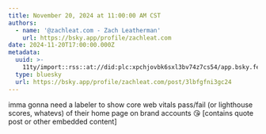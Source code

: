 ```yaml
---
title: November 20, 2024 at 11:00:00 AM CST
authors:
  - name: '@zachleat.com - Zach Leatherman'
    url: https://bsky.app/profile/zachleat.com
date: 2024-11-20T17:00:00.000Z
metadata:
  uuid: >-
    11ty/import::rss::at://did:plc:xpchjovbk6sxl3bv74z7cs54/app.bsky.feed.post/3lbfgfni3gc24
  type: bluesky
  url: https://bsky.app/profile/zachleat.com/post/3lbfgfni3gc24
---
```

imma gonna need a labeler to show core web vitals pass/fail (or lighthouse scores, whatevs) of their home page on brand accounts 😘 \[contains quote post or other embedded content\]